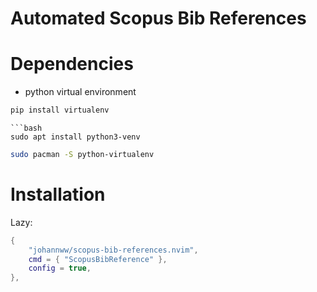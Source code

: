 # Automated Scopus Bib References


# Dependencies

- python virtual environment
```bash
pip install virtualenv
```
```
```bash
sudo apt install python3-venv
```
```bash
sudo pacman -S python-virtualenv
```

# Installation

Lazy:

```lua
{
    "johannww/scopus-bib-references.nvim",
    cmd = { "ScopusBibReference" },
    config = true,
},

```
